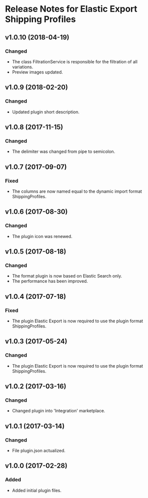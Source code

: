 # Release Notes for Elastic Export Shipping Profiles

## v1.0.10 (2018-04-19)

### Changed
- The class FiltrationService is responsible for the filtration of all variations.
- Preview images updated.

## v1.0.9 (2018-02-20)

### Changed
- Updated plugin short description.

## v1.0.8 (2017-11-15)

### Changed
- The delimiter was changed from pipe to semicolon.

## v1.0.7 (2017-09-07)

### Fixed
- The columns are now named equal to the dynamic import format ShippingProfiles.

## v1.0.6 (2017-08-30)

### Changed
- The plugin icon was renewed.

## v1.0.5 (2017-08-18)

### Changed 
- The format plugin is now based on Elastic Search only.
- The performance has been improved.

## v1.0.4 (2017-07-18)

### Fixed
- The plugin Elastic Export is now required to use the plugin format ShippingProfiles.

## v1.0.3 (2017-05-24)

### Changed
- The plugin Elastic Export is now required to use the plugin format ShippingProfiles.

## v1.0.2 (2017-03-16)

### Changed
- Changed plugin into 'Integration' marketplace.

## v1.0.1 (2017-03-14)

### Changed
- File plugin.json actualized.

## v1.0.0 (2017-02-28)
 
### Added
- Added initial plugin files.
